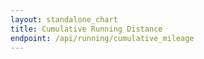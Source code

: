 ```yaml
---
layout: standalone_chart
title: Cumulative Running Distance
endpoint: /api/running/cumulative_mileage
---
```

